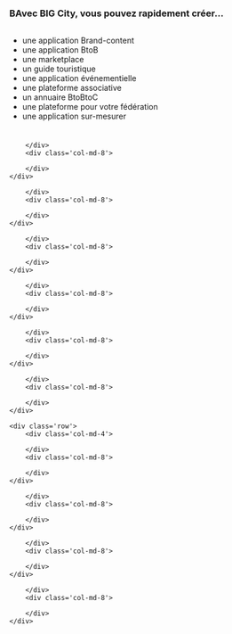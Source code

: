 <div id='sectionunbigcity' class='container'>
    <div class='row'>
        <div id='intro' class='col-md-12 obam'>
            <h3><span>BAvec BIG City, vous pouvez rapidement créer…</span></h3>
        </div>
    </div>
</div>
<div id='sectiontwobigcity' class='container'>
    <div class='row'>
        <div class='col-md-6'>
            <img src='/img/solutions/bigcity/igcityanim_2.png' alt>
        </div>
        <div class='col-md-6'>
            <ul>
                <li>une application Brand-content</li>
                <li>une application BtoB</li>
                <li>une marketplace</li>
                <li>un guide touristique</li>
                <li>une application événementielle</li>
                <li>une plateforme associative</li>
                <li>un annuaire BtoBtoC</li>
                <li>une plateforme pour votre fédération</li>
                <li>une application sur-mesurer</li>
            </ul>
        </div>
    </div>
</div>
<div id='sectionthreebigcity' class='container'>
    <div class='row'>
        <div class='col-md-4' class='letexte'>
            <img src='/img/solutions/bigcity/logopetit.svg' alt>
            <h3></h3>
            <p></p>
            <p></p>
            <p></p>

        </div>
        <div class='col-md-8'>

        </div>
    </div>

</div>
<div id='sectionfourbigcity' class='container'>
    <div class='row'>
        <div class='col-md-4'>

        </div>
        <div class='col-md-8'>

        </div>
    </div>

</div>
<div id='sectionfivebigcity' class='container'>
    <div class='row'>
        <div class='col-md-4'>

        </div>
        <div class='col-md-8'>

        </div>
    </div>

</div>
<div id='sectionsixbigcity' class='container'>
    <div class='row'>
        <div class='col-md-4'>

        </div>
        <div class='col-md-8'>

        </div>
    </div>

</div>
<div id='sectionsevenbigcity' class='container'>
    <div class='row'>
        <div class='col-md-4'>

        </div>
        <div class='col-md-8'>

        </div>
    </div>

</div>
<div id='sectioneightbigcity' class='container'>
    <div class='row'>
        <div class='col-md-4'>

        </div>
        <div class='col-md-8'>

        </div>
    </div>

</div>
<div id='sectionninebigcity' class='container'>

    <div class='row'>
        <div class='col-md-4'>

        </div>
        <div class='col-md-8'>

        </div>
    </div>
</div>
<div id='sectiontenbigcity' class='container'>
    <div class='row'>
        <div class='col-md-4'>

        </div>
        <div class='col-md-8'>

        </div>
    </div>
</div>
<div id='sectionelevenbigcity' class='container'>
    <div class='row'>
        <div class='col-md-4'>

        </div>
        <div class='col-md-8'>

        </div>
    </div>
</div>
<div id='sectiontwelvebigcity' class='container'>
    <div class='row'>
        <div class='col-md-4'>

        </div>
        <div class='col-md-8'>

        </div>
    </div>
</div>